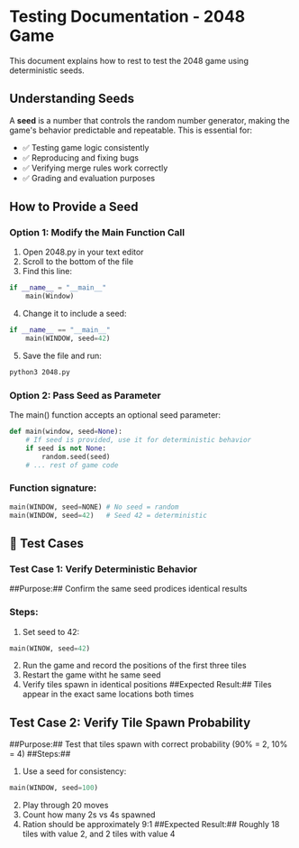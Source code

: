 # Testing Documentation - 2048 Game 
This document explains how to rest to test the 2048 game using deterministic seeds. 

## Understanding Seeds
A **seed** is a number that controls the random number generator, making the game's behavior predictable and repeatable. This is essential for: 
- ✅ Testing game logic consistently
- ✅ Reproducing and fixing bugs
- ✅ Verifying merge rules work correctly
- ✅ Grading and evaluation purposes

## How to Provide a Seed 
### Option 1: Modify the Main Function Call
1. Open 2048.py in your text editor
2. Scroll to the bottom of the file
3. Find this line:
```python
if __name__ = "__main__"
    main(Window)
```
4. Change it to include a seed:
```python
if __name__ == "__main__"
    main(WINDOW, seed=42)
```
5. Save the file and run:
```bash
python3 2048.py
```
### Option 2: Pass Seed as Parameter
The main() function accepts an optional seed parameter: 
```python
def main(window, seed=None):
    # If seed is provided, use it for deterministic behavior
    if seed is not None:
        random.seed(seed)
    # ... rest of game code
```
### Function signature: 
```python
main(WINDOW, seed=NONE) # No seed = random
main(WINDOW, seed=42)   # Seed 42 = deterministic
```
## 🧪 Test Cases
### Test Case 1: Verify Deterministic Behavior 
##Purpose:## Confirm the same seed prodices identical results
### Steps: 
1. Set seed to 42:
```python
main(WINOW, seed=42)
```
2. Run the game and record the positions of the first three tiles
3. Restart the game witht he same seed
4. Verify tiles spawn in identical positions
##Expected Result:## Tiles appear in the exact same locations both times 

## Test Case 2: Verify Tile Spawn Probability
##Purpose:## Test that tiles spawn with correct probability (90% = 2, 10% = 4) 
##Steps:##
1. Use a seed for consistency:
```python
main(WINDOW, seed=100)
```
2. Play through 20 moves
3. Count how many 2s vs 4s spawned
4. Ration should be approximately 9:1
##Expected Result:## Roughly 18 tiles with value 2, and 2 tiles with value 4


